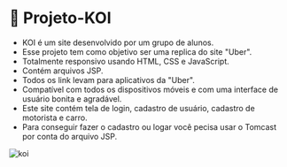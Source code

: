 # 🚗 Projeto-KOI

<ul> 
  <li>KOI é um site desenvolvido por um grupo de alunos.</li>
  <li>Esse projeto tem como objetivo ser uma replica do site "Uber".</li>
  <li>Totalmente responsivo usando HTML, CSS e JavaScript.</li>
   <li>Contém arquivos JSP.</li>
   <li>Todos os link levam para aplicativos da "Uber".</li>
  <li>Compatível com todos os dispositivos móveis e com uma interface de usuário bonita e agradável.</li>
  <li>Este site contém tela de login, cadastro de usuário, cadastro de motorista e carro.</li>
  <li>Para conseguir fazer o cadastro ou logar você pecisa usar o Tomcast por conta do arquivo JSP.</li>
 </ul>
 
 


![koi](https://github.com/Calliev/Projeto-KOI/assets/104165218/c77f3a59-8d4a-41fb-974d-d0d07df36d13)
